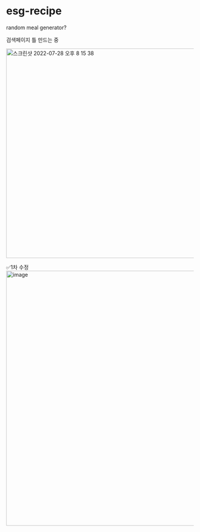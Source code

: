 # esg-recipe
random meal generator?


검색페이지 틀 만드는 중

<img width="562" alt="스크린샷 2022-07-28 오후 8 15 38" src="https://user-images.githubusercontent.com/102340541/181493128-c3621fe0-073a-4a75-a1e8-972caa60f294.png">


✅1차 수정
<img width="684" alt="image" src="https://user-images.githubusercontent.com/102340541/182012220-501ad4fa-fe6c-4916-a59a-c5c17b261610.png">
